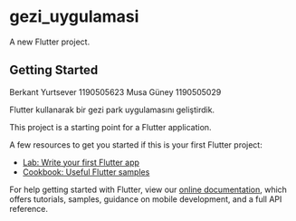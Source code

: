 # gezi_uygulamasi

A new Flutter project.

## Getting Started

Berkant Yurtsever 1190505623
Musa Güney        1190505029

Flutter kullanarak bir gezi park uygulamasını geliştirdik.






This project is a starting point for a Flutter application.

A few resources to get you started if this is your first Flutter project:

- [Lab: Write your first Flutter app](https://flutter.dev/docs/get-started/codelab)
- [Cookbook: Useful Flutter samples](https://flutter.dev/docs/cookbook)

For help getting started with Flutter, view our
[online documentation](https://flutter.dev/docs), which offers tutorials,
samples, guidance on mobile development, and a full API reference.


